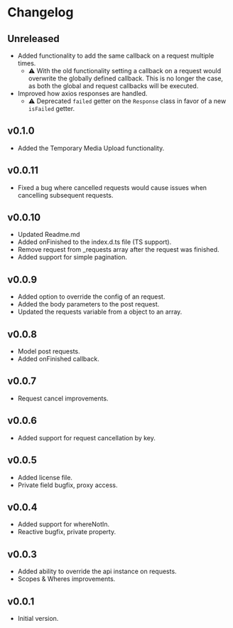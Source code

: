 # Changelog

## Unreleased
- Added functionality to add the same callback on a request multiple times.
  - ⚠️ With the old functionality setting a callback on a request would overwrite the globally defined callback. This is no longer the case, as both the global and request callbacks will be executed.
- Improved how axios responses are handled.
  - ⚠️ Deprecated `failed` getter on the `Response` class in favor of a new `isFailed` getter. 

## v0.1.0
- Added the Temporary Media Upload functionality.

## v0.0.11
- Fixed a bug where cancelled requests would cause issues when cancelling subsequent requests.

## v0.0.10
- Updated Readme.md
- Added onFinished to the index.d.ts file (TS support).
- Remove request from _requests array after the request was finished.
- Added support for simple pagination.

## v0.0.9
- Added option to override the config of an request.
- Added the body parameters to the post request.
- Updated the requests variable from a object to an array.

## v0.0.8
- Model post requests.
- Added onFinished callback.

## v0.0.7
- Request cancel improvements.

## v0.0.6
- Added support for request cancellation by key.

## v0.0.5
- Added license file.
- Private field bugfix, proxy access.

## v0.0.4
- Added support for whereNotIn.
- Reactive bugfix, private property.

## v0.0.3
- Added ability to override the api instance on requests.
- Scopes & Wheres improvements.

## v0.0.1
- Initial version.
